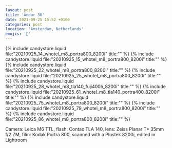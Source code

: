 ```yaml
---
layout: post
title: 'Andor 30'
date: 2021-09-25 15:52 +0100
categories: post
location: 'Amsterdam, Netherlands'
emojis: '🎂'
---
```


{% include candystore.liquid file:"20210925_14_whotel_m8_portra800_8200i" title:"" %}
{% include candystore.liquid file:"20210925_15_whotel_m8_portra800_8200i" title:"" %}
{% include candystore.liquid file:"20210925_22_whotel_m8_portra800_8200i" title:"" %}
{% include candystore.liquid file:"20210925_25_whotel_m8_portra800_8200i" title:"" %}
{% include candystore.liquid file:"20210925_28_whotel_m8_tla140_fuji400h_8200i" title:"" %}
{% include candystore.liquid file:"20210925_61_whotel_m8_tla140_portra400_8200i" title:"" %}
{% include candystore.liquid file:"20210925_75_whotel_m8_portra800_8200i" title:"" %}
{% include candystore.liquid file:"20210925_79_whotel_m8_portra800_8200i" title:"" %}
{% include candystore.liquid file:"20210925_86_whotel_m8_portra800_8200i" title:"" %}

Camera: Leica M6 TTL, flash: Contax TLA 140, lens: Zeiss Planar T\* 35mm f/2 ZM, film: Kodak Portra 800, scanned with a Plustek 8200i, edited in Lightroom
